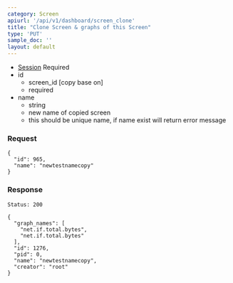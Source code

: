 ```yaml
---
category: Screen
apiurl: '/api/v1/dashboard/screen_clone'
title: "Clone Screen & graphs of this Screen"
type: 'PUT'
sample_doc: ''
layout: default
---
```


* [Session](#/authentication) Required
* id
  * screen_id [copy base on]
  * required
* name
  * string
  * new name of copied screen
  * this should be unique name, if name exist will return error message

### Request

```
{
  "id": 965,
  "name": "newtestnamecopy"
}
```

### Response

```Status: 200```
```
{
  "graph_names": [
    "net.if.total.bytes",
    "net.if.total.bytes"
  ],
  "id": 1276,
  "pid": 0,
  "name": "newtestnamecopy",
  "creator": "root"
}
```
